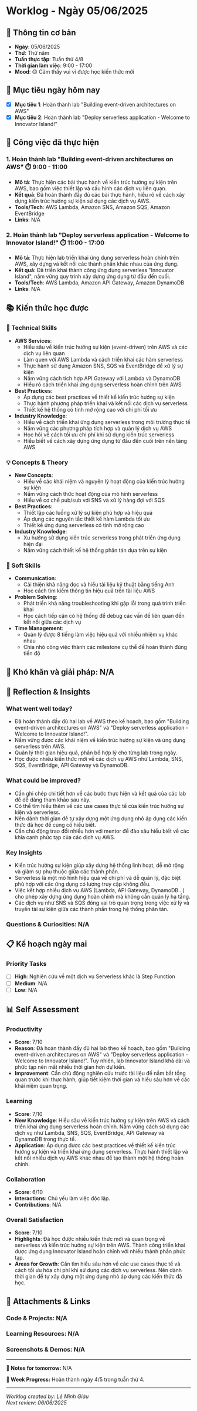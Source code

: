# Worklog - Ngày 05/06/2025

## 📅 Thông tin cơ bản
- **Ngày**: 05/06/2025
- **Thứ**: Thứ năm
- **Tuần thực tập**: Tuần thứ 4/8
- **Thời gian làm việc**: 9:00 - 17:00
- **Mood**: 😊 Cảm thấy vui vì được học kiến thức mới

## 🎯 Mục tiêu ngày hôm nay
- [x] **Mục tiêu 1**: Hoàn thành lab "Building event-driven architectures on AWS"
- [x] **Mục tiêu 2**: Hoàn thành lab "Deploy serverless application - Welcome to Innovator Island!"

## 💼 Công việc đã thực hiện

### 1. Hoàn thành lab "Building event-driven architectures on AWS" ⏱️ 9:00 - 11:00
- **Mô tả**: Thực hiện các bài thực hành về kiến trúc hướng sự kiện trên AWS, bao gồm việc thiết lập và cấu hình các dịch vụ liên quan.
- **Kết quả**: Đã hoàn thành đầy đủ các bài thực hành, hiểu rõ về cách xây dựng kiến trúc hướng sự kiện sử dụng các dịch vụ AWS.
- **Tools/Tech**: AWS Lambda, Amazon SNS, Amazon SQS, Amazon EventBridge
- **Links**: N/A

### 2. Hoàn thành lab "Deploy serverless application - Welcome to Innovator Island!" ⏱️ 11:00 - 17:00
- **Mô tả**: Thực hiện lab triển khai ứng dụng serverless hoàn chỉnh trên AWS, xây dựng và kết nối các thành phần khác nhau của ứng dụng.
- **Kết quả**: Đã triển khai thành công ứng dụng serverless "Innovator Island", nắm vững quy trình xây dựng ứng dụng từ đầu đến cuối.
- **Tools/Tech**: AWS Lambda, Amazon API Gateway, Amazon DynamoDB
- **Links**: N/A


## 📚 Kiến thức học được

### 🔧 Technical Skills
- **AWS Services**: 
	- Hiểu sâu về kiến trúc hướng sự kiện (event-driven) trên AWS và các dịch vụ liên quan
	- Làm quen với AWS Lambda và cách triển khai các hàm serverless
	- Thực hành sử dụng Amazon SNS, SQS và EventBridge để xử lý sự kiện
	- Nắm vững cách tích hợp API Gateway với Lambda và DynamoDB
	- Hiểu rõ cách triển khai ứng dụng serverless hoàn chỉnh trên AWS
- **Best Practices**: 
	- Áp dụng các best practices về thiết kế kiến trúc hướng sự kiện
	- Thực hành phương pháp triển khai và kết nối các dịch vụ serverless
	- Thiết kế hệ thống có tính mở rộng cao với chi phí tối ưu
- **Industry Knowledge**: 
	- Hiểu về cách triển khai ứng dụng serverless trong môi trường thực tế
	- Nắm vững các phương pháp tích hợp và quản lý dịch vụ AWS
	- Học hỏi về cách tối ưu chi phí khi sử dụng kiến trúc serverless
	- Hiểu biết về cách xây dựng ứng dụng từ đầu đến cuối trên nền tảng AWS

### 💡 Concepts & Theory
- **New Concepts**: 
	- Hiểu về các khái niệm và nguyên lý hoạt động của kiến trúc hướng sự kiện
	- Nắm vững cách thức hoạt động của mô hình serverless
	- Hiểu về cơ chế pub/sub với SNS và xử lý hàng đợi với SQS
- **Best Practices**: 
	- Thiết lập các luồng xử lý sự kiện phù hợp và hiệu quả
	- Áp dụng các nguyên tắc thiết kế hàm Lambda tối ưu
	- Thiết kế ứng dụng serverless có tính mở rộng cao
- **Industry Knowledge**: 
	- Xu hướng sử dụng kiến trúc serverless trong phát triển ứng dụng hiện đại
	- Nắm vững cách thiết kế hệ thống phân tán dựa trên sự kiện

### 🤝 Soft Skills
- **Communication**: 
	- Cải thiện khả năng đọc và hiểu tài liệu kỹ thuật bằng tiếng Anh
	- Học cách tìm kiếm thông tin hiệu quả trên tài liệu AWS
- **Problem Solving**: 
	- Phát triển khả năng troubleshooting khi gặp lỗi trong quá trình triển khai
	- Học cách tiếp cận có hệ thống để debug các vấn đề liên quan đến kết nối giữa các dịch vụ
- **Time Management**: 
	- Quản lý được 8 tiếng làm việc hiệu quả với nhiều nhiệm vụ khác nhau
	- Chia nhỏ công việc thành các milestone cụ thể để hoàn thành đúng tiến độ

## 🚧 Khó khăn và giải pháp: N/A

## 💭 Reflection & Insights

### What went well today?
- Đã hoàn thành đầy đủ hai lab về AWS theo kế hoạch, bao gồm "Building event-driven architectures on AWS" và "Deploy serverless application - Welcome to Innovator Island!".
- Nắm vững được các khái niệm về kiến trúc hướng sự kiện và ứng dụng serverless trên AWS.
- Quản lý thời gian hiệu quả, phân bổ hợp lý cho từng lab trong ngày.
- Học được nhiều kiến thức mới về các dịch vụ AWS như Lambda, SNS, SQS, EventBridge, API Gateway và DynamoDB.

### What could be improved?
- Cần ghi chép chi tiết hơn về các bước thực hiện và kết quả của các lab để dễ dàng tham khảo sau này.
- Có thể tìm hiểu thêm về các use cases thực tế của kiến trúc hướng sự kiện và serverless.
- Nên dành thời gian để tự xây dựng một ứng dụng nhỏ áp dụng các kiến thức đã học để củng cố hiểu biết.
- Cần chủ động trao đổi nhiều hơn với mentor để đào sâu hiểu biết về các khía cạnh phức tạp của các dịch vụ AWS.

### Key Insights
- Kiến trúc hướng sự kiện giúp xây dựng hệ thống linh hoạt, dễ mở rộng và giảm sự phụ thuộc giữa các thành phần.
- Serverless là một mô hình hiệu quả về chi phí và dễ quản lý, đặc biệt phù hợp với các ứng dụng có lượng truy cập không đều.
- Việc kết hợp nhiều dịch vụ AWS (Lambda, API Gateway, DynamoDB...) cho phép xây dựng ứng dụng hoàn chỉnh mà không cần quản lý hạ tầng.
- Các dịch vụ như SNS và SQS đóng vai trò quan trọng trong việc xử lý và truyền tải sự kiện giữa các thành phần trong hệ thống phân tán.

### Questions & Curiosities: N/A

## 📋 Kế hoạch ngày mai

### Priority Tasks
- [ ] **High**: Nghiên cứu về một dịch vụ Serverless khác là Step Function
- [ ] **Medium**: N/A
- [ ] **Low**: N/A

## 📊 Self Assessment

### Productivity
- **Score**: 7/10
- **Reason**: Đã hoàn thành đầy đủ hai lab theo kế hoạch, bao gồm "Building event-driven architectures on AWS" và "Deploy serverless application - Welcome to Innovator Island!". Tuy nhiên, lab Innovator Island khá dài và phức tạp nên mất nhiều thời gian hơn dự kiến.
- **Improvement**: Cần chủ động nghiên cứu trước tài liệu để nắm bắt tổng quan trước khi thực hành, giúp tiết kiệm thời gian và hiểu sâu hơn về các khái niệm quan trọng.

### Learning
- **Score**: 7/10
- **New Knowledge**: Hiểu sâu về kiến trúc hướng sự kiện trên AWS và cách triển khai ứng dụng serverless hoàn chỉnh. Nắm vững cách sử dụng các dịch vụ như Lambda, SNS, SQS, EventBridge, API Gateway và DynamoDB trong thực tế.
- **Application**: Áp dụng được các best practices về thiết kế kiến trúc hướng sự kiện và triển khai ứng dụng serverless. Thực hành thiết lập và kết nối nhiều dịch vụ AWS khác nhau để tạo thành một hệ thống hoàn chỉnh.

### Collaboration
- **Score**: 6/10
- **Interactions**: Chủ yếu làm việc độc lập.
- **Contributions**: N/A

### Overall Satisfaction
- **Score**: 7/10
- **Highlights**: Đã học được nhiều kiến thức mới và quan trọng về serverless và kiến trúc hướng sự kiện trên AWS. Thành công triển khai được ứng dụng Innovator Island hoàn chỉnh với nhiều thành phần phức tạp.
- **Areas for Growth**: Cần tìm hiểu sâu hơn về các use cases thực tế và cách tối ưu hóa chi phí khi sử dụng các dịch vụ serverless. Nên dành thời gian để tự xây dựng một ứng dụng nhỏ áp dụng các kiến thức đã học.


## 📎 Attachments & Links

### Code & Projects: N/A

### Learning Resources: N/A

### Screenshots & Demos: N/A

---

**📝 Notes for tomorrow:** N/A

**🎯 Week Progress:** Hoàn thành ngày 4/5 trong tuần thứ 4.

---
*Worklog created by: Lê Minh Giàu*  
*Next review: 06/06/2025*
